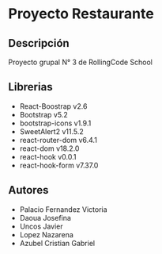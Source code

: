 # Proyecto Restaurante

## Descripción

Proyecto grupal N° 3 de RollingCode School

## Librerias

- React-Boostrap v2.6
- Bootstrap v5.2
- bootstrap-icons v1.9.1
- SweetAlert2 v11.5.2
- react-router-dom v6.4.1
- react-dom v18.2.0
- react-hook v0.0.1
- react-hook-form v7.37.0

## Autores
- Palacio Fernandez Victoria
- Daoua Josefina
- Uncos Javier
- Lopez Nazarena
- Azubel Cristian Gabriel